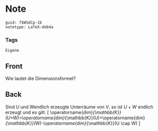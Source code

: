 # Note
```
guid: f$WSdCp-1b
notetype: LaTeX-deb4a
```

### Tags
```
Eigene
```

## Front
Wie lautet die Dimensionsformel?

## Back
Sind $U$ und Wendlich erzeugte Unterräume von $V,$ so ist $U+W$ endlich erzeugt und es gilt:
\[
\operatorname{dim}_{\mathbb{K}}(U+W)=\operatorname{dim}_{\mathbb{K}}(U)+\operatorname{dim}_{\mathbb{K}}(W)-\operatorname{dim}_{\mathbb{K}}(U \cap W)
\]
